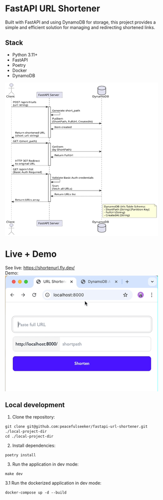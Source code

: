 # FastAPI URL Shortener

Built with FastAPI and using DynamoDB for storage,
this project provides a simple and efficient solution
for managing and redirecting shortened links.

## Stack
- Python 3.11+
- FastAPI
- Poetry
- Docker
- DynamoDB

<img src="./demo/schema.svg" alt="schema" width="500" height="500">

# Live + Demo
See live: https://shortenurl.fly.dev/ <br/>
Demo: <br/>
<img src="./demo/preview.gif" alt="preview">



## Local development
1. Clone the repository:
```shell
git clone git@github.com:peacefulseeker/fastapi-url-shortener.git ./local-project-dir
cd ./local-project-dir
```

2. Install dependencies:
```shell
poetry install
```

3. Run the application in dev mode:
```shell
make dev
```

3.1 Run the dockerized application in dev mode:
```shell
docker-compose up -d --build
```
